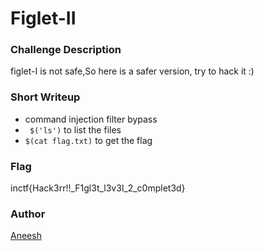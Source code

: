 # Figlet-II

### Challenge Description

figlet-I is not safe,So here is a safer version, try to hack it :)



### Short Writeup

* command injection filter bypass
* `` $('ls')`` to list the files
* ``$(cat flag.txt)`` to get the flag

### Flag

inctf{Hack3rr!!_F1gl3t_l3v3l_2_c0mplet3d}

### Author

[Aneesh](https://twitter.com/mal_f0y)
